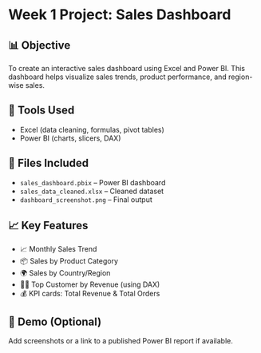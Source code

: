 # Week 1 Project: Sales Dashboard

## 📊 Objective
To create an interactive sales dashboard using Excel and Power BI. This dashboard helps visualize sales trends, product performance, and region-wise sales.

## 🧰 Tools Used
- Excel (data cleaning, formulas, pivot tables)
- Power BI (charts, slicers, DAX)

## 📁 Files Included
- `sales_dashboard.pbix` – Power BI dashboard
- `sales_data_cleaned.xlsx` – Cleaned dataset
- `dashboard_screenshot.png` – Final output

## 📈 Key Features
- 📈 Monthly Sales Trend
- 📦 Sales by Product Category
- 🌍 Sales by Country/Region
- 🧑‍💼 Top Customer by Revenue (using DAX)
- 💰 KPI cards: Total Revenue & Total Orders

## 🔗 Demo (Optional)
Add screenshots or a link to a published Power BI report if available.
